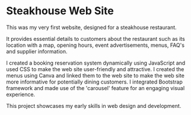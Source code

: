 # Steakhouse Web Site
This was my very first website, designed for a steakhouse restaurant.

It provides essential details to customers about the restaurant such as its location with a map, opening hours, event advertisements, menus, FAQ's and supplier information.

I created a booking reservation system dynamically using JavaScript and used CSS to make the web site user-friendly and attractive.
I created the menus using Canva and linked them to the web site to make the web site more informative for potentially dining customers.
I integrated Bootstrap framework and made use of the 'carousel' feature for an engaging visual experience.

This project showcases my early skills in web design and development.



